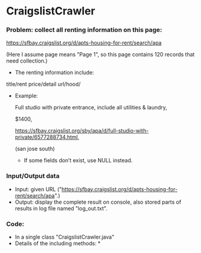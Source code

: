 # CraigslistCrawler

### Problem: collect all renting information on this page:
  https://sfbay.craigslist.org/d/apts-housing-for-rent/search/apa
  
  (Here I assume page means "Page 1", so this page contains 120 records that need collection.)
  
* The renting information include:

title/rent price/detail url/hood/

* Example:
  
  Full studio with private entrance, include all utilities & laundry,
  
  $1400,
 
  https://sfbay.craigslist.org/sby/apa/d/full-studio-with-private/6577288734.html,
  
  (san jose south)
  
  * If some fields don’t exist, use NULL instead.

### Input/Output data
* Input: given URL ("https://sfbay.craigslist.org/d/apts-housing-for-rent/search/apa".)
* Output: display the complete result on console, also stored parts of results in log file named "log_out.txt".

### Code:
* In a single class "CraigslistCrawler.java"
* Details of the including methods:
  * 
